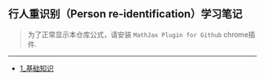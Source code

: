 ## 行人重识别（Person re-identification）学习笔记

> 为了正常显示本仓库公式，请安装 ```MathJax Plugin for Github``` chrome插件.

---

- [1_基础知识](./1_基础知识.md)
